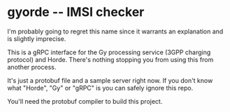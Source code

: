 # gyorde -- IMSI checker

I'm probably going to regret this name since it warrants an explanation and is
slightly imprecise.

This is a gRPC interface for the Gy processing service (3GPP charging protocol)
and Horde. There's nothing stopping you from using this from another process.

It's just a protobuf file and a sample server right now. If you don't know what
"Horde", "Gy" or "gRPC" is you can safely ignore this repo.

You'll need the protobuf compiler to build this project.
